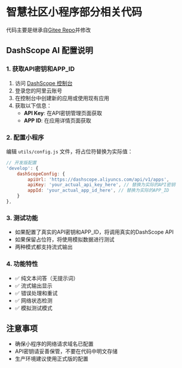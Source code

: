 # 智慧社区小程序部分相关代码

代码主要是继承自[Gitee Repo](https://gitee.com/yuanhan93/ai-chat-open)并修改

## DashScope AI 配置说明

### 1. 获取API密钥和APP_ID

1. 访问 [DashScope 控制台](https://dashscope.console.aliyun.com/)
2. 登录您的阿里云账号
3. 在控制台中创建新的应用或使用现有应用
4. 获取以下信息：
   - **API Key**: 在API密钥管理页面获取
   - **APP ID**: 在应用详情页面获取

### 2. 配置小程序

编辑 `utils/config.js` 文件，将占位符替换为实际值：

```javascript
// 开发版配置
'develop': {
    dashScopeConfig: {
        apiUrl: 'https://dashscope.aliyuncs.com/api/v1/apps',
        apiKey: 'your_actual_api_key_here', // 替换为实际的API密钥
        appId: 'your_actual_app_id_here', // 替换为实际的APP_ID
    }
},
```

### 3. 测试功能

- 如果配置了真实的API密钥和APP_ID，将调用真实的DashScope API
- 如果保留占位符，将使用模拟数据进行测试
- 两种模式都支持流式输出

### 4. 功能特性

- ✅ 纯文本问答（无提示词）
- ✅ 流式输出显示
- ✅ 错误处理和重试
- ✅ 网络状态检测
- ✅ 模拟测试模式

## 注意事项

- 确保小程序的网络请求域名已配置
- API密钥请妥善保管，不要在代码中明文存储
- 生产环境建议使用正式版的配置
